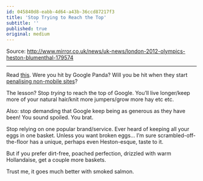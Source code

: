 ```yaml
---
id: 045840d8-eabb-4d64-a43b-36ccd87217f3
title: 'Stop Trying to Reach the Top'
subtitle: ''
published: true
original: medium
---
```






























Source: <http://www.mirror.co.uk/news/uk-news/london-2012-olympics-heston-blumenthal-179574>



---



Read [this](http://www.seerinteractive.com/blog/googles-panda-algorithm-creating-endangered-species/). Were you hit by Google Panda? Will you be hit when they start [penalising non-mobile sites](http://googlewebmastercentral.blogspot.co.uk/2015/02/finding-more-mobile-friendly-search.html)?

The lesson? Stop *trying* to reach the top of Google. You’ll live longer/keep more of your natural hair/knit more jumpers/grow more hay etc etc.

Also: stop demanding that Google keep being as generous as they have been! You sound spoiled. You brat.

Stop relying on one popular brand/service. Ever heard of keeping all your eggs in one basket. Unless you want broken eggs… I’m sure scrambled-off-the-floor has a unique, perhaps even Heston-esque, taste to it.

But if you prefer dirt-free, poached perfection, drizzled with warm Hollandaise, get a couple more baskets.

Trust me, it goes much better with smoked salmon.

